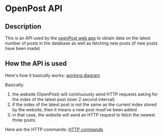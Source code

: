 # OpenPost API

## Description

This is an API used by the [openPost web app](https://openpost.adaptable.app/) to obtain data on the latest number of posts in the database as well as fetching new posts (if new posts have been made)

## How the API is used

Here's how it basically works:
[working diagram](/images/HTTP_commands_pic.png)

Basically:
1) the website (OpenPost) will continuously send HTTP requests asking for the index of the latest post (over 2 second interval)
2) if the index of the latest post is not the same as the current index stored by the website, then it means a new post must've been added
3) in that case, the website will send an HTTP request to fetch the newest three posts.


Here are the HTTP commands:
[HTTP commands](/images/HTTP_commands_pic.png)

